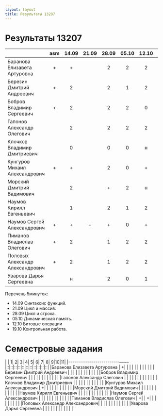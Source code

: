 ```yaml
---
layout: layout
title: Результаты 13207
---
```


Результаты 13207
================
|                               |asm|14.09|21.09|28.09|05.10|12.10|02.11|пропуски|
|-------------------------------|:-:|:---:|:---:|:---:|:---:|:---:|:---:|:------:|
|Баранова Елизавета Артуровна   | + |  +  |     |  2  |  2  |  2  |  2  |        | 
|Березин Дмитрий Андреевич      | + |  2  |     |  2  |  1  |  2  |  1  |   1    |
|Бобров Владимир Сергеевич      | + |  2  |     |  2  |  2  |  0  |  2  |        |
|Гапонов Александр Олегович     |   |  2  |     |  2  |  2  |  2  |  н  |        |
|Клочков Владимир Дмитриевич    |   |  0  |     |  0  |  0  |  н  |  н  |   1    |
|Кунгуров Михаил Александрович  | + |  +  |     |  2  |  0  |  +  |  0  |        |
|Морский Дмитрий Вадимович      |   |  2  |     |  +  |  2  |  н  |  н  |   1    |
|Наумов Кирилл Евгеньевич       |   |  1  |     |  2  |  1  |  2  |  2  |   1    |
|Наумов Сергей Александрович    | + |  +  |  +  |  +  |  0  |  +  |  +  |        |
|Пиманов Владислав Олегович     | + |  2  |     |  1  |  2  |  2  |  2  |        |
|Половых Александр Александрович| + |  2  |     |  1  |  2  |  2  |  н  |        |
|Уварова Дарья Сергеевна        |   |  н  |     |  2  |  0  |  1  |  н  |   1    |

Перечень 5минуток:
 
  - 14.09 Синтаксис функций.
  - 21.09 Цикл и массив.
  - 28.09 Цикл и строка.
  - 05.10 Динамическая память.
  - 12.10 Битовые операции
  - 19.10 Контрольная работа. 


Семестровые задания
===================
|                               | 1| 2| 3| 4| 5| 6| 7| 8| 9|10|11| 
|-------------------------------|::|::|::|::|::|::|::|::|::|::|::|
|Баранова Елизавета Артуровна   | +|  |  |  |  |  |  |  |  |  |  |
|Березин Дмитрий Андреевич      |  |  |  |  |  |  |  |  |  |  |  |
|Бобров Владимир Сергеевич      |  |  |  |  |  |  |  |  |  |  |  |
|Гапонов Александр Олегович     |  |  |  |  |  |  |  |  |  |  |  |
|Клочков Владимир Дмитриевич    |  |  |  |  |  |  |  |  |  |  |  |
|Кунгуров Михаил Александрович  | +|  |  |  |  |  |  |  |  |  |  |
|Морский Дмитрий Вадимович      |  |  |  |  |  |  |  |  |  |  |  |
|Наумов Кирилл Евгеньевич       |  |  |  |  |  |  |  |  |  |  |  |
|Наумов Сергей Александрович    |  |  |  |  |  |  |  |  |  |  |  |
|Пиманов Владислав Олегович     | +|  | +|  |  |  |  |  |  |  |  |
|Половых Александр Александрович|  |  |  |  |  |  |  |  |  |  |  |
|Уварова Дарья Сергеевна        |  |  |  |  |  |  |  |  |  |  |  |

